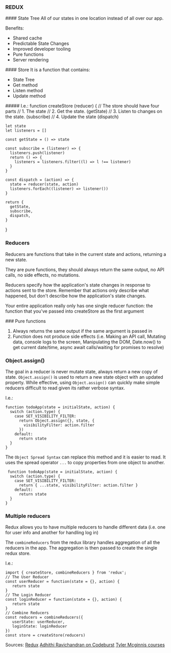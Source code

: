 ### REDUX

#### State Tree
All of our states in one location instead of all over our app.

Benefits:
- Shared cache
- Predictable State Changes
- Improved developer tooling
- Pure functions 
- Server rendering

#### Store
It is a function that contains: 

- State Tree
- Get method
- Listen method
- Update method 

##### I.e.: 
  function createStore (reducer) {
    // The store should have four parts
    // 1. The state
    // 2. Get the state. (getState)
    // 3. Listen to changes on the state. (subscribe)
    // 4. Update the state (dispatch)
  
    let state
    let listeners = []
  
    const getState = () => state
  
    const subscribe = (listener) => {
      listeners.push(listener)
      return () => {
        listeners = listeners.filter((l) => l !== listener)
      }
    }
  
    const dispatch = (action) => {
      state = reducer(state, action)
      listeners.forEach((listener) => listener())
    }
  
    return {
      getState,
      subscribe,
      dispatch,
    }
  }

### Reducers
Reducers are functions that take in the current state and actions, returning a new state.

They are pure functions, they should always return the same output, no API calls, no side effects, no mutations. 

Reducers specify how the application's state changes in response to actions sent to the store. Remember that actions only describe what happened, but don't describe how the application's state changes.

Your entire application really only has one single reducer function: the function that you've passed into createStore as the first argument

### Pure functions
1. Always returns the same output if the same argument is passed in
2. Function does not produce side effects (i.e. Making an API call, Mutating data, console logs to the screen, Manipulating the DOM, Date.now() to get current date/time, async await calls/waiting for promises to resolve)

### Object.assign()
The goal in a reducer is never mutate state, always return a new copy of state. `Object.assign()` is used to return a new state object with an updated property. While effective, using `Object.assign()` can quickly make simple reducers difficult to read given its rather verbose syntax.

I.e.:
````
function todoApp(state = initialState, action) {
  switch (action.type) {
    case SET_VISIBILITY_FILTER:
      return Object.assign({}, state, {
        visibilityFilter: action.filter
      })
    default:
      return state
  }
}
````

The `Object Spread Syntax` can replace this method and it is easier to read. It uses the spread operator `...` to copy properties from one object to another. 

````
 function todoApp(state = initialState, action) {
  switch (action.type) {
    case SET_VISIBILITY_FILTER:
      return { ...state, visibilityFilter: action.filter }
    default:
      return state
  }
}
````

### Multiple reducers
Redux allows you to have multiple reducers to handle different data (i.e. one for user info and another for handling log in)

The `combineReducers` from the redux library handles aggregation of all the reducers in the app. The aggregation is then passed to create the single redux store.

I.e.: 
````
import { createStore, combineReducers } from 'redux';  
// The User Reducer 
const userReducer = function(state = {}, action) {   
   return state 
}  
// The Login Reducer 
const loginReducer = function(state = {}, action) {   
   return state 
}  
// Combine Reducers 
const reducers = combineReducers({   
   userState: userReducer,   
   loginState: loginReducer 
})  
const store = createStore(reducers)
````


Sources:
[Redux](https://redux.js.org)
[Adhithi Ravichandran on Codeburst](https://codeburst.io/redux-reducers-are-coffee-makers-8a78dd8bb7a0)
[Tyler Mcginnis courses](https://learn.tylermcginnis.com/)
